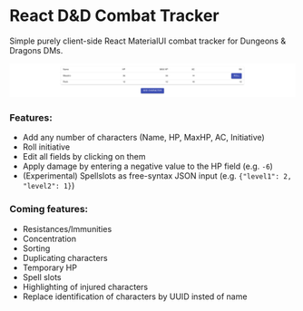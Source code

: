 # React D&D Combat Tracker

Simple purely client-side React MaterialUI combat tracker for Dungeons & Dragons DMs.

![](interface_example.png)


### Features:
* Add any number of characters (Name, HP, MaxHP, AC, Initiative)
* Roll initiative
* Edit all fields by clicking on them
* Apply damage by entering a negative value to the HP field (e.g. `-6`)
* (Experimental) Spellslots as free-syntax JSON input (e.g. `{"level1": 2, "level2": 1}`)


### Coming features:
* Resistances/Immunities
* Concentration
* Sorting
* Duplicating characters
* Temporary HP
* Spell slots
* Highlighting of injured characters
* Replace identification of characters by UUID insted of name